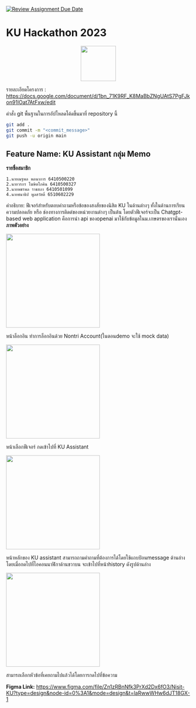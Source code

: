 [![Review Assignment Due Date](https://classroom.github.com/assets/deadline-readme-button-24ddc0f5d75046c5622901739e7c5dd533143b0c8e959d652212380cedb1ea36.svg)](https://classroom.github.com/a/DRfJgED0)
# KU Hackathon 2023 
<p align="center">
<img width="96px" src="https://s3.tech.nisit.ku.ac.th/assets/ku-hackathon/main-logo.webp" />
</p>

รายละเอียดโครงการ : https://docs.google.com/document/d/1bn_71K9RF_K8MaBbZNgUAtS7PgFJkon91lOat7AtFxw/edit


คำสั่ง git พื้นฐานในการอัปโหลดโค้ดขึ้นมาที่ repository นี้

```bash
git add .
git commit -m "<commit_message>"
git push -u origin main
```

<h2>Feature Name: KU Assistant กลุ่ม Memo</h2>

**รายชื่อสมาชิก**

    1.นายณฐพล พลนาการ 6410500220 
    2.นายวรกร โฆษิตโภคิน 6410500327  
    3.นายพชรพล ราชสภา 6410501099
    4.นายชนาธิป พูลสวัสดิ์ 6510602229
คำอธิบาย: ฟีเจอร์สำหรับตอบคำถามหรือข้อของสงสัยของนิสิต KU ในด้านต่างๆ ทั้งในด้านการเรียน ความปลอดภัย หรือ ช่องทางการติดต่ของหน่วยงานต่างๆ เป็นต้น โดยตัวฟีเจอร์จะเป็น Chatgpt-based web application คือการนำ api ของopenai มาใช้กับข้อมูลในม.เกษตรของเรานั่นเอง
**ภาพตัวอย่าง**

<img width="256px" src="https://cdn.discordapp.com/attachments/1174247634396004397/1177226741115260958/image.png?ex=6571bcd6&is=655f47d6&hm=280f26d1221a356ee050aa666aeab9401993db4862253d73dd5088f890b715a2&">

หน้าล็อกอิน ทำการล็อกอินด้วย Nontri Account(ในตอนdemo จะใช้ mock data) 

<img width="256px" src="https://cdn.discordapp.com/attachments/1174247634396004397/1177225455103909928/image.png?ex=6571bba4&is=655f46a4&hm=11628599e21ccd7e9941e237b376fd467cfb77db830a38ddf4a5d010f77423cf&">

หน้าเลือกฟีเจอร์ กดเข้าไปที่ KU Assistant

<img width="256px" src="https://cdn.discordapp.com/attachments/1174247634396004397/1177225618912448632/image.png?ex=6571bbcb&is=655f46cb&hm=a98a6af0f49273a635b9b9787663c174adaf5cdc78089851fa3f60ec87f42867&">

หน้าหลักของ KU assistant สามารถถามคำถามที่ต้องการได้โดยใช้แถบป้อนmessage ด้านล่าง โดยเมื่อกดไปที่ไอคอนนาฬิกาด้านขวาบน จะเข้าไปที่หน้าhistory ดังรูปด้านล่าง

<img width="256px" src="https://cdn.discordapp.com/attachments/1174247634396004397/1177225737854521444/image.png?ex=6571bbe7&is=655f46e7&hm=7c0827ab89e706a27f02f69f6bd18f30b6888c8756c1a9eae2302fc89f46caf5&">

สามารถเลือกหัวข้อที่เคยถามไปแล้วได้โดยการกดไปที่ข้อความ

**Figma Link:** 
https://www.figma.com/file/Zn1zRBnNfk3PrXd2Dx6fO3/Nisit-KU?type=design&node-id=0%3A1&mode=design&t=laRwwWHw6dJT18GX-1